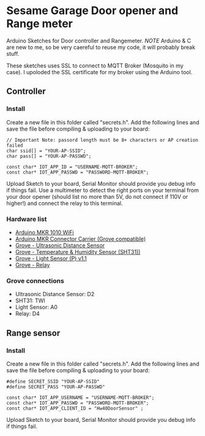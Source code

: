 # Sesame Garage Door opener and Range meter

Arduino Sketches for Door controller and Rangemeter.
*NOTE* Arduino & C are new to me, so be very caereful to reuse my code, it will probably break stuff.

These sketches uses SSL to connect to MQTT Broker (Mosquito in my case). I upoloded the SSL certificate for my broker using the Arduino tool.

## Controller

### Install
Create a new file in this folder called "secrets.h". Add the following lines and save the file before compiling & uploading to your board:

```c_cpp
// Important Note: passord length must be 8+ characters or AP creation failed
char ssid[] = "YOUR-AP-SSID";
char pass[] = "YOUR-AP-PASSWD";

const char* IOT_APP_ID = "USERNAME-MQTT-BROKER";
const char* IOT_APP_PASSWD = "PASSWORD-MQTT-BROKER";
```

Upload Sketch to your board, Serial Monitor should provide you debug info if things fail. Use a multimeter to detect the right ports on your terminal from your door opener (should list no more than 5V, do not connect if 110V or higher!) and connect the relay to this terminal. 

### Hardware list
- [Arduino MKR 1010 WiFi](https://store.arduino.cc/arduino-mkr-wifi-1010)
- [Arduino MKR Connector Carrier (Grove compatible)](https://store.arduino.cc/arduino-mkr-connector-carrier)
- [Grove - Ultrasonic Distance Sensor ](https://www.seeedstudio.com/Grove-Ultrasonic-Distance-Sensor.html)
- [Grove - Temperature & Humidity Sensor (SHT31))](https://www.seeedstudio.com/Grove-Temperature-Humidity-Sensor-SHT31.html)
- [Grove - Light Sensor (P) v1.1](https://www.seeedstudio.com/Grove-Light-Sensor-P-v1-1.html)
- [Grove - Relay](https://www.seeedstudio.com/Grove-Relay.html)

### Grove connections
- Ultrasonic Distance Sensor: D2
- SHT31: TWI
- Light Sensor: A0
- Relay: D4

## Range sensor

### Install
Create a new file in this folder called "secrets.h". Add the following lines and save the file before compiling & uploading to your board:

```c_cpp
#define SECRET_SSID "YOUR-AP-SSID"
#define SECRET_PASS "YOUR-AP-PASSWD"

const char* IOT_APP_USERNAME = "USERNAME-MQTT-BROKER";
const char* IOT_APP_PASSWD = "PASSWORD-MQTT-BROKER";
const char* IOT_APP_CLIENT_ID = "Hw40DoorSensor" ;
```

Upload Sketch to your board, Serial Monitor should provide you debug info if things fail. 
